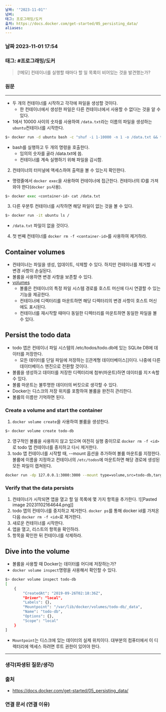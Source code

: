 ```yaml
---
날짜: '"2023-11-01"'
넘버: 
태그: 프로그래밍/도커
출처: https://docs.docker.com/get-started/05_persisting_data/
aliases:
---
```

### 날짜  2023-11-01 17:54

### 태그: #프로그래밍/도커 

>[!메모]
> 컨테이너를 실행할 때마다 할 일 목록이 비어있는 것을 발견했는가?

### 원문
---
- 두 개의 컨테이너를 시작하고 각각에 파일을 생성할 것이다. 
	- 한 컨테이너에서 생성한 파일은 다른 컨테이너에서 사용할 수 없다는 것을 알 수 있다.
- 1에서 10000 사이의 숫자를 사용하여 `/data.txt`라는 이름의 파일을 생성하는 `ubuntu`컨테이너를 시작한다.
```bash
$> docker run -d ubuntu bash -c "shuf -i 1-10000 -n 1 -o /data.txt && tail -f /dev/null"
```
- bash를 실행하고 두 개의 명령을 호출한다.
	- 임의의 숫자를 골라 /data.txt에 씀.
	- 컨테이너를 계속 실행하기 위해 파일을 감시함.
2. 컨테이너의 터미널에 액세스하여 출력을 볼 수 있는지 확인한다.
- 명령줄에서 `docker exec`을 사용하여 컨테이너에 접근한다. 컨테이너의 ID를 가져와야 한다(`docker ps`사용). 
```bash
$> docker exec <container-id> cat /data.txt
```
3. 다른 우분투 컨테이너를 시작하면 해당 파일이 없는 것을 볼 수 있다.
```bash
$> docker run -it ubuntu ls /
```
- `/data.txt` 파일이 없을 것이다.
4. 첫 번째 컨테이너를 `docker rm -f <container-id>`를 사용하여 제거하라.

## Container volumes
- 컨테이너는 파일을 생성, 업데이트, 삭제할 수 있다. 하지만 컨테이너를 제거할 시 변경 사항이 손실된다.
- 볼륨을 사용하면 변경 사항을 보존할 수 있다.
- [volumes](https://docs.docker.com/storage/volumes/)
	- 볼륨은 컨테이너의 특정 파일 시스템 경로를 호스트 머신에 다시 연결할 수 있는 기능을 제공한다.
	- 컨테이너에 디렉터리를 마운트하면 해당 디렉터리의 변경 사항이 호스트 머신에도 표시된다.
	- 컨테이너를 재시작할 때마다 동일한 디렉터리를 마운트하면 동일한 파일을 볼 수 있다.
## Persist the todo data
- todo 앱은 컨테이너 파일 시스템의 /etc/todos/todo.db에 있는 SQLite DB에 데이터를 저장한다. 
	- 모든 데이터를 단일 파일에 저장하는 [[관계형 데이터베이스]]이다. 나중에 다른 데이터베이스 엔진으로 전환할 것이다.
- 볼륨을 생성하고 데이터를 저장한 디렉터리에 첨부(마운트)하면 데이터를 지ㅈ속할 수 있다. 
- 볼륨 마운트는 불투명한 데이터의 버킷으로 생각할 수 있다.
- Docker는 디스크의 저장 위치를 포함하여 볼륨을 완전히 관리한다.
- 볼륨의 이름만 기억하면 된다.
### Create a volume and start the container
1. `docker volume create`을 사용하여 볼륨을 생성한다.
```bash
$> docker volume create todo-db
```
2. 영구적인 볼륨을 사용하지 않고 있으며 여전히 실행 중이므로 `docker rm -f <id>`로 todo 앱 컨테이너를 중지하고 다시 제거한다.
3. todo 앱 컨테이너를 시작할 때, --mount 옵션을 추가하여 볼륨 마운트를 지정한다. 볼륨에 이름을 지정하고 컨테이너의 `/etc/todos`에 마운트하면 해당 경로에 생성된 모든 파일이 캡쳐된다. 
```bash
docker run -dp 127.0.0.1:3000:3000 --mount type=volume,src=todo-db,target=/etc/todos getting-started
```
### Verify that the data persists
1. 컨테이너가 시작되면 앱을 열고 할 일 목록에 몇 가지 항목을 추가한다.
![[Pasted image 20231102164644.png]]
2. todo 앱의 컨테이너를 중지하고 제거한다. `docker ps`를 통해 docker id를 가져온 다음 `docker rm -f <id>`로 제거한다.
3. 새로운 컨테이너를 시작한다.
4. 앱을 열고, 리스트의 항목을 확인하라.
5. 항목을 확인한 뒤 컨테이너를 삭제하라.

## Dive into the volume
- 볼륨을 사용할 때 Docker는 데이터를 어디에 저장하는가?
- `docker volume inspect`명령을 사용해서 확인할 수 있다.
```bash
$> docker volume inspect todo-db
[
	{
        "CreatedAt": "2019-09-26T02:18:36Z",
        "Driver": "local",
        "Labels": {},
        "Mountpoint": "/var/lib/docker/volumes/todo-db/_data",
        "Name": "todo-db",
        "Options": {},
        "Scope": "local"
	}
]
```
- `Mountpoint`는 디스크에 있는 데이터의 실제 위치이다. 대부분의 컴퓨터에서 이 디렉터리에 엑세스 하려면 루트 권한이 있어야 한다.

---
### 생각(파생된 질문/생각)

### 출처
- https://docs.docker.com/get-started/05_persisting_data/
### 연결 문서 (연결 이유)
